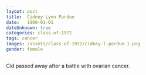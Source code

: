 ```yaml
---
layout: post
title:  Cidney Lynn Pardue
date:   1900-01-01
dateUnknown: true
categories: class-of-1972
tags: cancer
images: /assets/class-of-1972/cidney-l-pardue-1.png
gender: female
---
```

Cid passed away after a battle with ovarian cancer.
